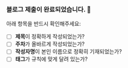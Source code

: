 ### 블로그 제출이 완료되었습니다. 🎉

아래 항목을 반드시 확인해주세요:
- [ ] **제목**이 정확하게 작성되었는가?
- [ ] **주차**가 올바르게 작성되었는가?
- [ ] **작성자명**이 본인 이름으로 정확히 기재되었는가?
- [ ] **태그**가 규칙에 맞게 달려 있는가?